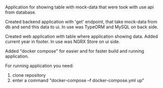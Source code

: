 Application for showing table with mock-data that were took with use api from database. 

Created backend application with 'get' endpoint, that take mock-data from db and send this data to ui. In use was TypeORM and MySQL on back side.

Created web application with table where application showing data. Added current year in footer. In use was NGRX Store on ui side.

Added "docker compose" for easier and for faster build and running application.

For running application you need:
1) clone repository
2) enter a command "docker-compose –f docker-compose.yml up"
